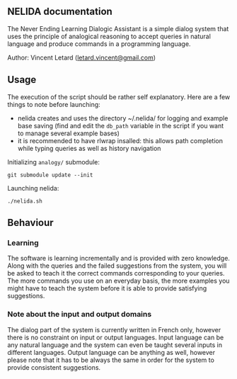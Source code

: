 
NELIDA documentation
--------------------

The Never Ending Learning Dialogic Assistant is a simple dialog system that uses the principle of analogical reasoning to accept queries in natural language and produce commands in a programming language.

Author: Vincent Letard (letard.vincent@gmail.com)

## Usage

The execution of the script should be rather self explanatory.
Here are a few things to note before launching:
* nelida creates and uses the directory ~/.nelida/ for logging and example base saving (find and edit the `db_path` variable in the script if you want to manage several example bases)
* it is recommended to have rlwrap insalled: this allows path completion while typing queries as well as history navigation

Initializing `analogy/` submodule:
```
git submodule update --init
```

Launching nelida:
```
./nelida.sh
```

## Behaviour

### Learning

The software is learning incrementally and is provided with zero knowledge.
Along with the queries and the failed suggestions from the system, you will be asked to teach it the correct commands corresponding to your queries.
The more commands you use on an everyday basis, the more examples you might have to teach the system before it is able to provide satisfying suggestions.

### Note about the input and output domains

The dialog part of the system is currently written in French only, however there is no constraint on input or output languages.
Input language can be any natural language and the system can even be taught several inputs in different languages.
Output language can be anything as well, however please note that it has to be always the same in order for the system to provide consistent suggestions.
